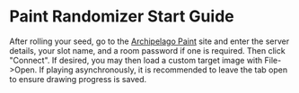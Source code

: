 # Paint Randomizer Start Guide

After rolling your seed, go to the [Archipelago Paint](https://mariomantaw.github.io/jspaint/) site and enter the server
details, your slot name, and a room password if one is required. Then click "Connect". If desired, you may then load a
custom target image with File->Open. If playing asynchronously, it is recommended to leave the tab open to ensure drawing
progress is saved.


